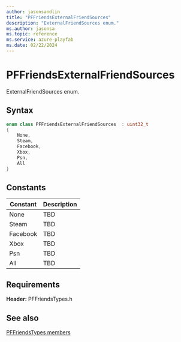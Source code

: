 ```yaml
---
author: jasonsandlin
title: "PFFriendsExternalFriendSources"
description: "ExternalFriendSources enum."
ms.author: jasonsa
ms.topic: reference
ms.service: azure-playfab
ms.date: 02/22/2024
---
```


# PFFriendsExternalFriendSources  

ExternalFriendSources enum.    

## Syntax  
  
```cpp
enum class PFFriendsExternalFriendSources  : uint32_t  
{  
    None,  
    Steam,  
    Facebook,  
    Xbox,  
    Psn,  
    All  
}  
```  
  
## Constants  
  
| Constant | Description |
| --- | --- |
| None | TBD   |  
| Steam | TBD   |  
| Facebook | TBD   |  
| Xbox | TBD   |  
| Psn | TBD   |  
| All | TBD   |  
  
  
## Requirements  
  
**Header:** PFFriendsTypes.h
  
## See also  
[PFFriendsTypes members](../pffriendstypes_members.md)  

  
  
